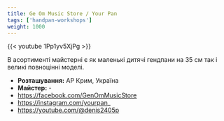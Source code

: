 ```yaml
---
title: Ge Om Music Store / Your Pan
tags: ['handpan-workshops']
weight: 1000
---
```

{{< youtube 1Pp1yv5XjPg >}}

В асортименті майстерні є як маленькі дитячі гендпани на 35 см так і великі повноцінні моделі.

- **Розташування:** АР Крим, Україна
- **Майстер:** -
- https://facebook.com/GenOmMusicStore
- https://instagram.com/yourpan_
- https://youtube.com/@denis2405p
